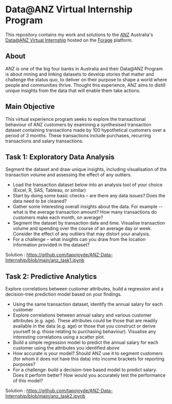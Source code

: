 # Data@ANZ Virtual Internship Program
This repository contains my work and solutions to the [ANZ](https://www.anz.com.au/personal/) Australia's [Data@ANZ Virtual Internship](https://www.theforage.com/virtual-internships/prototype/ZLJCsrpkHo9pZBJNY/Data@ANZ%20Program) hosted on the [Forage](https://www.theforage.com/) platform.

## About
ANZ is one of the big four banks in Australia and their Data@ANZ Program is about mining and linking datasets to develop stories that matter and challenge the status quo, to deliver on their purpose to shape a world where people and communities thrive. Thought this experience, ANZ aims to distill unique insights from the data that will enable them take actions.

## Main Objective
This virtual experience program seeks to explore the transactional behaviour of ANZ customers by examining a synthesised transaction dataset containing transactions made by 100 hypothetical customers over a period of 3 months. These transactions include purchases, recurring transactions and salary transactions.

## Task 1: Exploratory Data Analysis
Segment the dataset and draw unique insights, including visualisation of the transaction volume and assessing the effect of any outliers.

- Load the transaction dataset below into an analysis tool of your choice (Excel, R, SAS, Tableau, or similar)
- Start by doing some basic checks – are there any data issues? Does the data need to be cleaned?
- Gather some interesting overall insights about the data. For example -- what is the average transaction amount? How many transactions do customers make each month, on average?
- Segment the dataset by transaction date and time. Visualise transaction volume and spending over the course of an average day or week. Consider the effect of any outliers that may distort your analysis.
- For a challenge – what insights can you draw from the location information provided in the dataset?

Solution : https://github.com/tapojoyde/ANZ-Data-Internship/blob/main/anz_task1.ipynb
## Task 2: Predictive Analytics
Explore correlations between customer attributes, build a regression and a decision-tree prediction model based on your findings.

- Using the same transaction dataset, identify the annual salary for each customer
- Explore correlations between annual salary and various customer attributes (e.g. age). These attributes could be those that are readily available in the data (e.g. age) or those that you construct or derive yourself (e.g. those relating to purchasing behaviour). Visualise any interesting correlations using a scatter plot.
- Build a simple regression model to predict the annual salary for each customer using the attributes you identified above
- How accurate is your model? Should ANZ use it to segment customers (for whom it does not have this data) into income brackets for reporting purposes?
- For a challenge: build a decision-tree based model to predict salary. Does it perform better? How would you accurately test the performance of this model?

Solution : https://github.com/tapojoyde/ANZ-Data-Internship/blob/main/anz_task2.ipynb

